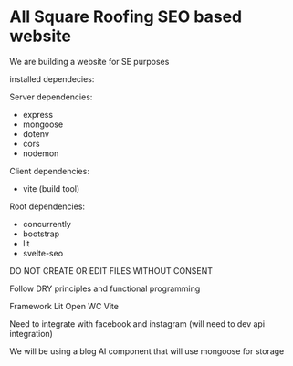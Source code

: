 # All Square Roofing SEO based website

We are building a website for SE purposes

installed dependecies:

Server dependencies:
  - express
  - mongoose
  - dotenv
  - cors
  - nodemon

  Client dependencies:
  - vite (build tool)

  Root dependencies:
  - concurrently
  - bootstrap
  - lit
  - svelte-seo

DO NOT CREATE OR EDIT FILES WITHOUT CONSENT

Follow DRY principles and functional programming

Framework
Lit
Open WC
Vite

Need to integrate with facebook and instagram (will need to dev api integration)

We will be using a blog AI component that will use mongoose for storage
